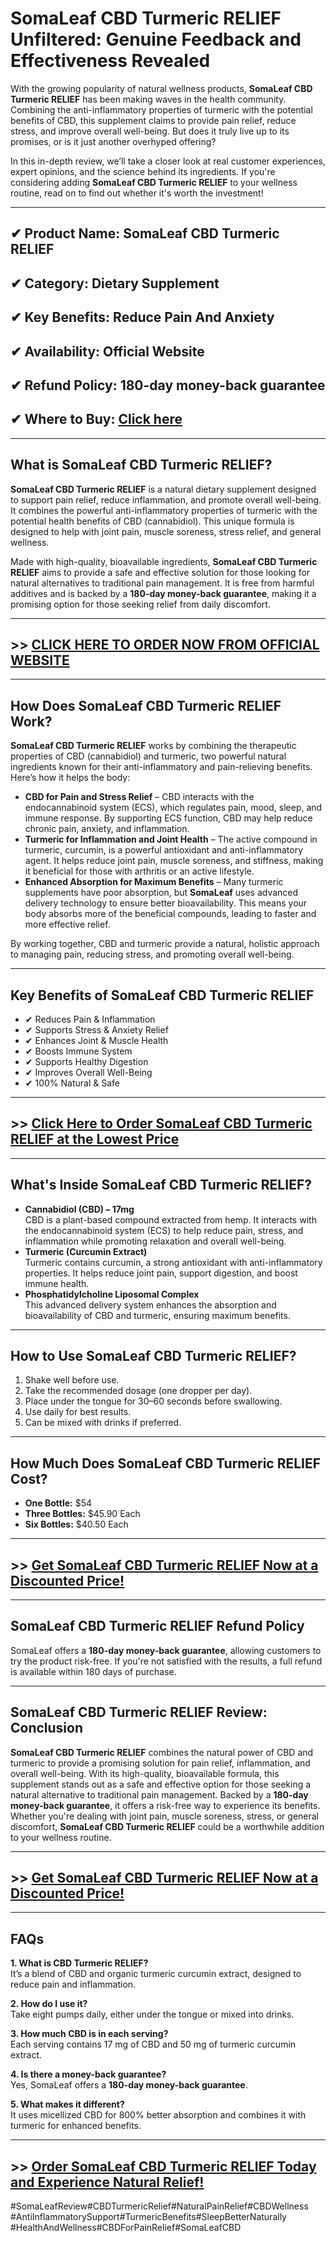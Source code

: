 # **SomaLeaf CBD Turmeric RELIEF Unfiltered: Genuine Feedback and Effectiveness Revealed**

With the growing popularity of natural wellness products, **SomaLeaf CBD Turmeric RELIEF** has been making waves in the health community. Combining the anti-inflammatory properties of turmeric with the potential benefits of CBD, this supplement claims to provide pain relief, reduce stress, and improve overall well-being. But does it truly live up to its promises, or is it just another overhyped offering?

In this in-depth review, we’ll take a closer look at real customer experiences, expert opinions, and the science behind its ingredients. If you're considering adding **SomaLeaf CBD Turmeric RELIEF** to your wellness routine, read on to find out whether it's worth the investment!

---

## **✔ Product Name:** SomaLeaf CBD Turmeric RELIEF  
## **✔ Category:** Dietary Supplement  
## **✔ Key Benefits:** Reduce Pain And Anxiety  
## **✔ Availability:** Official Website  
## **✔ Refund Policy:** 180-day money-back guarantee  
## **✔ Where to Buy:** **[Click here](https://c08e7djc0av8cg2hvgfcrztx9j.hop.clickbank.net)**

---

## **What is SomaLeaf CBD Turmeric RELIEF?**  
**SomaLeaf CBD Turmeric RELIEF** is a natural dietary supplement designed to support pain relief, reduce inflammation, and promote overall well-being. It combines the powerful anti-inflammatory properties of turmeric with the potential health benefits of CBD (cannabidiol). This unique formula is designed to help with joint pain, muscle soreness, stress relief, and general wellness.

Made with high-quality, bioavailable ingredients, **SomaLeaf CBD Turmeric RELIEF** aims to provide a safe and effective solution for those looking for natural alternatives to traditional pain management. It is free from harmful additives and is backed by a **180-day money-back guarantee**, making it a promising option for those seeking relief from daily discomfort.

---

## **>> [CLICK HERE TO ORDER NOW FROM OFFICIAL WEBSITE](https://nirahealthy.com/somaleaf-cbd-turmeric-relief/)**

---

## **How Does SomaLeaf CBD Turmeric RELIEF Work?**  
**SomaLeaf CBD Turmeric RELIEF** works by combining the therapeutic properties of CBD (cannabidiol) and turmeric, two powerful natural ingredients known for their anti-inflammatory and pain-relieving benefits. Here’s how it helps the body:

- **CBD for Pain and Stress Relief** – CBD interacts with the endocannabinoid system (ECS), which regulates pain, mood, sleep, and immune response. By supporting ECS function, CBD may help reduce chronic pain, anxiety, and inflammation.  
- **Turmeric for Inflammation and Joint Health** – The active compound in turmeric, curcumin, is a powerful antioxidant and anti-inflammatory agent. It helps reduce joint pain, muscle soreness, and stiffness, making it beneficial for those with arthritis or an active lifestyle.  
- **Enhanced Absorption for Maximum Benefits** – Many turmeric supplements have poor absorption, but **SomaLeaf** uses advanced delivery technology to ensure better bioavailability. This means your body absorbs more of the beneficial compounds, leading to faster and more effective relief.  

By working together, CBD and turmeric provide a natural, holistic approach to managing pain, reducing stress, and promoting overall well-being.

---

## **Key Benefits of SomaLeaf CBD Turmeric RELIEF**  
- ✔ Reduces Pain & Inflammation  
- ✔ Supports Stress & Anxiety Relief  
- ✔ Enhances Joint & Muscle Health  
- ✔ Boosts Immune System  
- ✔ Supports Healthy Digestion  
- ✔ Improves Overall Well-Being  
- ✔ 100% Natural & Safe  

---

## **>> [Click Here to Order SomaLeaf CBD Turmeric RELIEF at the Lowest Price](https://nirahealthy.com/somaleaf-cbd-turmeric-relief/)**

---

## **What's Inside SomaLeaf CBD Turmeric RELIEF?**  
- **Cannabidiol (CBD) – 17mg**  
  CBD is a plant-based compound extracted from hemp. It interacts with the endocannabinoid system (ECS) to help reduce pain, stress, and inflammation while promoting relaxation and overall well-being.  
- **Turmeric (Curcumin Extract)**  
  Turmeric contains curcumin, a strong antioxidant with anti-inflammatory properties. It helps reduce joint pain, support digestion, and boost immune health.  
- **Phosphatidylcholine Liposomal Complex**  
  This advanced delivery system enhances the absorption and bioavailability of CBD and turmeric, ensuring maximum benefits.  

---

## **How to Use SomaLeaf CBD Turmeric RELIEF?**  
1. Shake well before use.  
2. Take the recommended dosage (one dropper per day).  
3. Place under the tongue for 30–60 seconds before swallowing.  
4. Use daily for best results.  
5. Can be mixed with drinks if preferred.  

---

## **How Much Does SomaLeaf CBD Turmeric RELIEF Cost?**  
- **One Bottle:** $54  
- **Three Bottles:** $45.90 Each  
- **Six Bottles:** $40.50 Each  

---

## **>> [Get SomaLeaf CBD Turmeric RELIEF Now at a Discounted Price!](https://nirahealthy.com/somaleaf-cbd-turmeric-relief/)**

---

## **SomaLeaf CBD Turmeric RELIEF Refund Policy**  
SomaLeaf offers a **180-day money-back guarantee**, allowing customers to try the product risk-free. If you're not satisfied with the results, a full refund is available within 180 days of purchase.

---

## **SomaLeaf CBD Turmeric RELIEF Review: Conclusion**  
**SomaLeaf CBD Turmeric RELIEF** combines the natural power of CBD and turmeric to provide a promising solution for pain relief, inflammation, and overall well-being. With its high-quality, bioavailable formula, this supplement stands out as a safe and effective option for those seeking a natural alternative to traditional pain management. Backed by a **180-day money-back guarantee**, it offers a risk-free way to experience its benefits. Whether you're dealing with joint pain, muscle soreness, stress, or general discomfort, **SomaLeaf CBD Turmeric RELIEF** could be a worthwhile addition to your wellness routine.

---

## **>> [Get SomaLeaf CBD Turmeric RELIEF Now at a Discounted Price!](https://c08e7djc0av8cg2hvgfcrztx9j.hop.clickbank.net)**

---

## **FAQs**  
**1. What is CBD Turmeric RELIEF?**  
It’s a blend of CBD and organic turmeric curcumin extract, designed to reduce pain and inflammation.  

**2. How do I use it?**  
Take eight pumps daily, either under the tongue or mixed into drinks.  

**3. How much CBD is in each serving?**  
Each serving contains 17 mg of CBD and 50 mg of turmeric curcumin extract.  

**4. Is there a money-back guarantee?**  
Yes, SomaLeaf offers a **180-day money-back guarantee**.  

**5. What makes it different?**  
It uses micellized CBD for 800% better absorption and combines it with turmeric for enhanced benefits.  

---

## **>> [Order SomaLeaf CBD Turmeric RELIEF Today and Experience Natural Relief!](https://c08e7djc0av8cg2hvgfcrztx9j.hop.clickbank.net)**



#SomaLeafReview#CBDTurmericRelief#NaturalPainRelief#CBDWellness
#AntiInflammatorySupport#TurmericBenefits#SleepBetterNaturally
#HealthAndWellness#CBDForPainRelief#SomaLeafCBD
